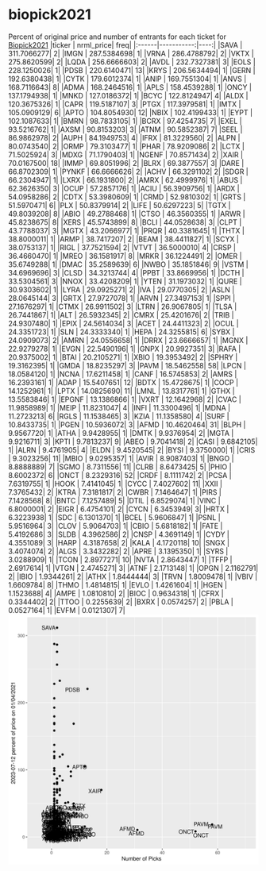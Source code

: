 # biopick2021
Percent of original price and number of entrants for each ticket for [Biopick2021](https://twitter.com/hashtag/Biopick2021)
|ticker |  nrml_price| freq|
|:------|-----------:|----:|
|SAVA   | 311.7066277|    2|
|IMGN   | 287.5384698|    1|
|VRNA   | 286.4788792|    2|
|VKTX   | 275.8620599|    2|
|LQDA   | 256.6666603|    2|
|AVDL   | 232.7327381|    3|
|EOLS   | 228.1250026|    1|
|PDSB   | 220.6140471|   13|
|KRYS   | 206.5634494|    1|
|GERN   | 192.6380438|    1|
|CYTK   | 179.6012374|    1|
|ANIP   | 169.7551304|    1|
|ANVS   | 168.7116643|    8|
|ADMA   | 168.2464516|    1|
|APLS   | 158.4539288|    1|
|ONCY   | 137.1794938|    1|
|MNKD   | 127.0186372|    1|
|BCYC   | 122.8124947|    4|
|ALDX   | 120.3675326|    1|
|CAPR   | 119.5187107|    3|
|PTGX   | 117.3979581|    1|
|IMTX   | 105.0909129|    6|
|APTO   | 104.8054930|   12|
|NBIX   | 102.4199433|    1|
|EYPT   | 102.1087633|    1|
|BMRN   |  98.7833105|    1|
|BCRX   |  97.4254735|    7|
|EXEL   |  93.5216762|    1|
|AXSM   |  90.8153203|    3|
|ATNM   |  90.5852387|    7|
|SEEL   |  86.9862978|    2|
|AUPH   |  84.1949753|    4|
|IFRX   |  81.3229560|    2|
|ALPN   |  80.0743540|    2|
|ORMP   |  79.3103477|    1|
|PHAR   |  78.9209086|    2|
|LCTX   |  71.5025924|    3|
|MDXG   |  71.1790403|    1|
|NGENF  |  70.8571434|    2|
|XAIR   |  70.0167500|   18|
|IMMP   |  69.8051996|    2|
|BLRX   |  69.3877557|    3|
|DARE   |  66.8702309|    1|
|PYNKF  |  66.6666626|    2|
|ACHV   |  66.3291102|    2|
|SDGR   |  66.2304947|    1|
|LXRX   |  66.1931800|    2|
|AMRX   |  62.4999976|    1|
|ABUS   |  62.3626350|    3|
|OCUP   |  57.2857176|    1|
|ACIU   |  56.3909756|    1|
|ARDX   |  54.0958286|    2|
|CDTX   |  53.3980609|    1|
|CRMD   |  52.9810302|    1|
|GRTS   |  51.5970471|    6|
|PLX    |  50.8379914|    2|
|LIFE   |  50.6297223|    5|
|TGTX   |  49.8039208|    8|
|ABIO   |  49.2788468|    1|
|CTSO   |  46.3560355|    1|
|ARWR   |  45.8238675|    8|
|XERS   |  45.5743899|    8|
|BCLI   |  44.0528638|    3|
|CLPT   |  43.7788037|    3|
|MGTX   |  43.2066977|    1|
|PRQR   |  40.3381645|    1|
|THTX   |  38.8000011|    1|
|ARMP   |  38.7417207|    2|
|BEAM   |  38.4411827|    1|
|SCYX   |  38.0753137|    1|
|RIGL   |  37.7521594|    2|
|VTVT   |  36.5000010|    4|
|CRSP   |  36.4660470|    1|
|MREO   |  36.1581917|    8|
|MRKR   |  36.1224491|    2|
|OMER   |  35.6749288|    1|
|DMAC   |  35.2589639|    6|
|NWBO   |  35.1851846|    9|
|VSTM   |  34.6969696|    3|
|CLSD   |  34.3213744|    4|
|PPBT   |  33.8669956|    1|
|DCTH   |  33.5304561|    3|
|NNOX   |  33.4208209|    1|
|YTEN   |  31.1973032|    1|
|QURE   |  30.9303602|    1|
|LYRA   |  29.0925271|    2|
|IVA    |  29.0770305|    2|
|ASLN   |  28.0645144|    3|
|GRTX   |  27.9727078|    1|
|ARVN   |  27.3497153|    1|
|SPPI   |  27.1676297|    1|
|CTMX   |  26.9911502|    3|
|LTRN   |  26.9067805|    1|
|TLSA   |  26.7441867|    1|
|ALT    |  26.5932345|    2|
|CMRX   |  25.4201676|    2|
|TRIB   |  24.9307480|    1|
|EPIX   |  24.5614034|    3|
|ACET   |  24.4411323|    2|
|OCUL   |  24.3351723|    1|
|SLN    |  24.3333340|    1|
|HEPA   |  24.3255815|    6|
|SYBX   |  24.0909073|    2|
|AMRN   |  24.0556658|    1|
|DRRX   |  23.6666657|    1|
|MGNX   |  22.9279278|    1|
|EVGN   |  22.5490196|    1|
|GNPX   |  20.9927351|    3|
|RAFA   |  20.9375002|    1|
|BTAI   |  20.2105271|    1|
|XBIO   |  19.3953492|    2|
|SPHRY  |  19.3162395|    1|
|GMDA   |  18.8235297|    3|
|PAVM   |  18.5462558|   58|
|LPCN   |  18.0584120|    1|
|NCNA   |  17.6211458|    1|
|CANF   |  16.5745853|    2|
|AMRS   |  16.2393161|    1|
|ADAP   |  15.5407651|   12|
|BDTX   |  15.4728675|    1|
|COCP   |  14.1252961|    1|
|LPTX   |  14.0825690|   11|
|LMNL   |  13.8317761|    1|
|GTHX   |  13.5583846|    1|
|EPGNF  |  13.1386866|    1|
|VXRT   |  12.1642968|    2|
|CVAC   |  11.9858989|    1|
|MEIP   |  11.8231047|    4|
|INFI   |  11.3300496|    1|
|MDNA   |  11.2723213|    6|
|RGLS   |  11.1538465|    3|
|KZIA   |  11.1358580|    4|
|SURF   |  10.8433735|    1|
|PGEN   |  10.5936072|    3|
|AFMD   |  10.4620464|   31|
|BLPH   |   9.9567720|    1|
|ATHA   |   9.9428955|    1|
|DMTK   |   9.9376954|    2|
|MGTA   |   9.9216711|    3|
|KPTI   |   9.7813237|    9|
|ABEO   |   9.7041418|    2|
|CASI   |   9.6842105|    1|
|ALRN   |   9.4761905|    4|
|ELDN   |   9.4520545|    2|
|BYSI   |   9.3750000|    1|
|CRIS   |   9.3023256|   11|
|MBIO   |   9.0295357|    1|
|AVIR   |   8.9087403|    1|
|BNGO   |   8.8888889|    7|
|SGMO   |   8.7311556|   11|
|CLRB   |   8.6473425|    5|
|PHIO   |   8.6002372|    6|
|ONCT   |   8.2329316|   52|
|CRDF   |   8.1111742|    2|
|PCSA   |   7.6319755|    1|
|HOOK   |   7.4141045|    1|
|CYCC   |   7.4027602|   11|
|XXII   |   7.3765432|    2|
|KTRA   |   7.3181817|    2|
|CWBR   |   7.1464647|    1|
|PIRS   |   7.1428568|    8|
|BNTC   |   7.1257489|    5|
|DTIL   |   6.8529074|    1|
|VINC   |   6.8000001|    2|
|EIGR   |   6.4754101|    2|
|CYCN   |   6.3453949|    3|
|HRTX   |   6.3223938|    1|
|SDC    |   6.1301370|    1|
|BCEL   |   5.9606847|    1|
|PSNL   |   5.9516964|    3|
|CLOV   |   5.9064703|    1|
|CBIO   |   5.6818182|    1|
|FATE   |   5.4192686|    3|
|SLDB   |   4.3962586|    2|
|CNSP   |   4.3691149|    1|
|CYDY   |   4.3551089|    3|
|HARP   |   4.3187658|    2|
|KALA   |   4.1720118|   10|
|SNGX   |   3.4074074|    2|
|ALGS   |   3.3432282|    2|
|APRE   |   3.1395350|    1|
|SYRS   |   3.0288909|    1|
|TCON   |   2.8977271|   10|
|NVTA   |   2.8643447|    1|
|TFFP   |   2.6917614|    1|
|VTGN   |   2.4745271|    3|
|ATNF   |   2.1713148|    1|
|OPGN   |   2.1162791|    2|
|IBIO   |   1.9344261|    2|
|ATHX   |   1.8444444|    3|
|TRVN   |   1.8009478|    1|
|VBIV   |   1.6609784|    8|
|THMO   |   1.4814815|    1|
|EVLO   |   1.4261604|    1|
|HGEN   |   1.1523688|    4|
|AMPE   |   1.0810810|    2|
|BIOC   |   0.9634318|    1|
|CFRX   |   0.3344402|    2|
|TTOO   |   0.2255639|    2|
|BXRX   |   0.0574257|    2|
|PBLA   |   0.0527164|    1|
|EVFM   |   0.0121307|    7|
![retvspicks](biopicks.png?raw=true)
